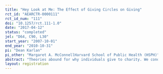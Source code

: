 ```yaml
---
title: "Hey Look at Me: The Effect of Giving Circles on Giving"
rct_id: "AEARCTR-0000111"
rct_id_num: "111"
doi: "10.1257/rct.111-1.0"
date: "2017-04-12"
status: "completed"
jel: "D64, C90, L30"
start_year: "2007-10-01"
end_year: "2010-10-31"
pi: "Dean Karlan"
pi_other: "Margaret A. McConnellHarvard School of Public Health (HSPH)"
abstract: "Theories abound for why individuals give to charity. We conduct a randomized field experiment with a Yale service club and find that the promise of public recognition increases giving. Some may claim that they give when offered public recognition in order to motivate others to give too, rather than for the more obvious expected private gain from increasing one's social standing. To tease apart these two theories, we also conduct a laboratory experiment with undergraduates. Our evidence is not consistent with individuals giving primarily because of a desire to influence the gifts of others. We conclude that social image motivations are a central determinant of giving when gifts are publicly recognized. "
layout: registration
---
```


